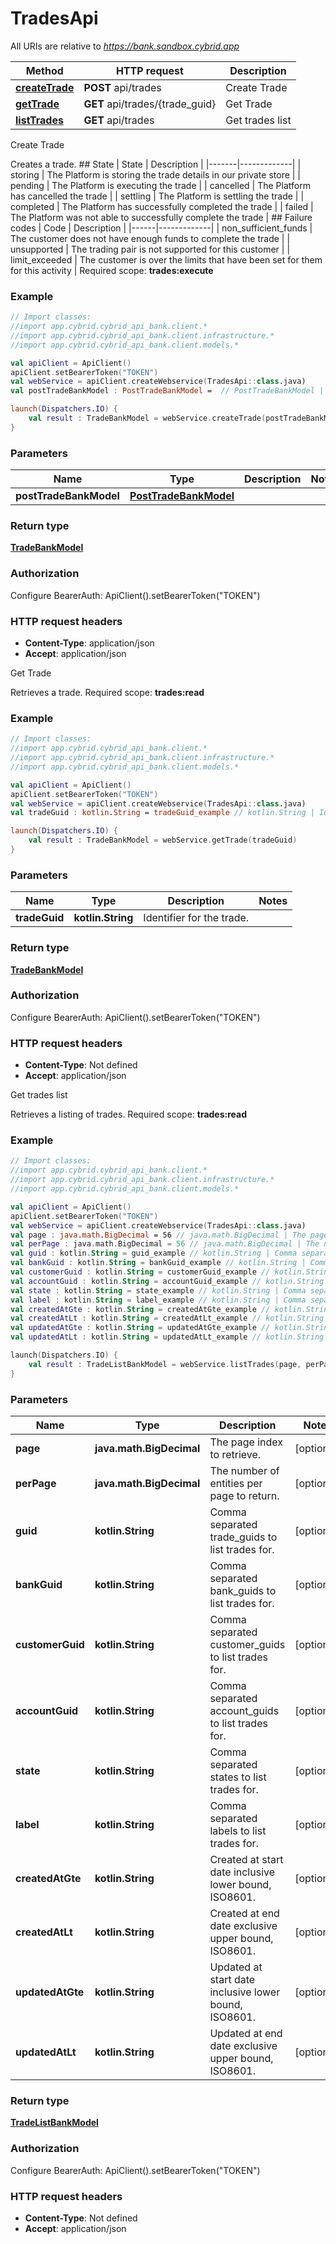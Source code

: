 # TradesApi

All URIs are relative to *https://bank.sandbox.cybrid.app*

Method | HTTP request | Description
------------- | ------------- | -------------
[**createTrade**](TradesApi.md#createTrade) | **POST** api/trades | Create Trade
[**getTrade**](TradesApi.md#getTrade) | **GET** api/trades/{trade_guid} | Get Trade
[**listTrades**](TradesApi.md#listTrades) | **GET** api/trades | Get trades list



Create Trade

Creates a trade.  ## State  | State | Description | |-------|-------------| | storing | The Platform is storing the trade details in our private store | | pending | The Platform is executing the trade | | cancelled | The Platform has cancelled the trade | | settling | The Platform is settling the trade | | completed | The Platform has successfully completed the trade | | failed | The Platform was not able to successfully complete the trade |  ## Failure codes  | Code | Description | |------|-------------| | non_sufficient_funds | The customer does not have enough funds to complete the trade | | unsupported | The trading pair is not supported for this customer | | limit_exceeded | The customer is over the limits that have been set for them for this activity |    Required scope: **trades:execute**

### Example
```kotlin
// Import classes:
//import app.cybrid.cybrid_api_bank.client.*
//import app.cybrid.cybrid_api_bank.client.infrastructure.*
//import app.cybrid.cybrid_api_bank.client.models.*

val apiClient = ApiClient()
apiClient.setBearerToken("TOKEN")
val webService = apiClient.createWebservice(TradesApi::class.java)
val postTradeBankModel : PostTradeBankModel =  // PostTradeBankModel | 

launch(Dispatchers.IO) {
    val result : TradeBankModel = webService.createTrade(postTradeBankModel)
}
```

### Parameters

Name | Type | Description  | Notes
------------- | ------------- | ------------- | -------------
 **postTradeBankModel** | [**PostTradeBankModel**](PostTradeBankModel.md)|  |

### Return type

[**TradeBankModel**](TradeBankModel.md)

### Authorization


Configure BearerAuth:
    ApiClient().setBearerToken("TOKEN")

### HTTP request headers

 - **Content-Type**: application/json
 - **Accept**: application/json


Get Trade

Retrieves a trade.  Required scope: **trades:read**

### Example
```kotlin
// Import classes:
//import app.cybrid.cybrid_api_bank.client.*
//import app.cybrid.cybrid_api_bank.client.infrastructure.*
//import app.cybrid.cybrid_api_bank.client.models.*

val apiClient = ApiClient()
apiClient.setBearerToken("TOKEN")
val webService = apiClient.createWebservice(TradesApi::class.java)
val tradeGuid : kotlin.String = tradeGuid_example // kotlin.String | Identifier for the trade.

launch(Dispatchers.IO) {
    val result : TradeBankModel = webService.getTrade(tradeGuid)
}
```

### Parameters

Name | Type | Description  | Notes
------------- | ------------- | ------------- | -------------
 **tradeGuid** | **kotlin.String**| Identifier for the trade. |

### Return type

[**TradeBankModel**](TradeBankModel.md)

### Authorization


Configure BearerAuth:
    ApiClient().setBearerToken("TOKEN")

### HTTP request headers

 - **Content-Type**: Not defined
 - **Accept**: application/json


Get trades list

Retrieves a listing of trades.  Required scope: **trades:read**

### Example
```kotlin
// Import classes:
//import app.cybrid.cybrid_api_bank.client.*
//import app.cybrid.cybrid_api_bank.client.infrastructure.*
//import app.cybrid.cybrid_api_bank.client.models.*

val apiClient = ApiClient()
apiClient.setBearerToken("TOKEN")
val webService = apiClient.createWebservice(TradesApi::class.java)
val page : java.math.BigDecimal = 56 // java.math.BigDecimal | The page index to retrieve.
val perPage : java.math.BigDecimal = 56 // java.math.BigDecimal | The number of entities per page to return.
val guid : kotlin.String = guid_example // kotlin.String | Comma separated trade_guids to list trades for.
val bankGuid : kotlin.String = bankGuid_example // kotlin.String | Comma separated bank_guids to list trades for.
val customerGuid : kotlin.String = customerGuid_example // kotlin.String | Comma separated customer_guids to list trades for.
val accountGuid : kotlin.String = accountGuid_example // kotlin.String | Comma separated account_guids to list trades for.
val state : kotlin.String = state_example // kotlin.String | Comma separated states to list trades for.
val label : kotlin.String = label_example // kotlin.String | Comma separated labels to list trades for.
val createdAtGte : kotlin.String = createdAtGte_example // kotlin.String | Created at start date inclusive lower bound, ISO8601.
val createdAtLt : kotlin.String = createdAtLt_example // kotlin.String | Created at end date exclusive upper bound, ISO8601.
val updatedAtGte : kotlin.String = updatedAtGte_example // kotlin.String | Updated at start date inclusive lower bound, ISO8601.
val updatedAtLt : kotlin.String = updatedAtLt_example // kotlin.String | Updated at end date exclusive upper bound, ISO8601.

launch(Dispatchers.IO) {
    val result : TradeListBankModel = webService.listTrades(page, perPage, guid, bankGuid, customerGuid, accountGuid, state, label, createdAtGte, createdAtLt, updatedAtGte, updatedAtLt)
}
```

### Parameters

Name | Type | Description  | Notes
------------- | ------------- | ------------- | -------------
 **page** | **java.math.BigDecimal**| The page index to retrieve. | [optional]
 **perPage** | **java.math.BigDecimal**| The number of entities per page to return. | [optional]
 **guid** | **kotlin.String**| Comma separated trade_guids to list trades for. | [optional]
 **bankGuid** | **kotlin.String**| Comma separated bank_guids to list trades for. | [optional]
 **customerGuid** | **kotlin.String**| Comma separated customer_guids to list trades for. | [optional]
 **accountGuid** | **kotlin.String**| Comma separated account_guids to list trades for. | [optional]
 **state** | **kotlin.String**| Comma separated states to list trades for. | [optional]
 **label** | **kotlin.String**| Comma separated labels to list trades for. | [optional]
 **createdAtGte** | **kotlin.String**| Created at start date inclusive lower bound, ISO8601. | [optional]
 **createdAtLt** | **kotlin.String**| Created at end date exclusive upper bound, ISO8601. | [optional]
 **updatedAtGte** | **kotlin.String**| Updated at start date inclusive lower bound, ISO8601. | [optional]
 **updatedAtLt** | **kotlin.String**| Updated at end date exclusive upper bound, ISO8601. | [optional]

### Return type

[**TradeListBankModel**](TradeListBankModel.md)

### Authorization


Configure BearerAuth:
    ApiClient().setBearerToken("TOKEN")

### HTTP request headers

 - **Content-Type**: Not defined
 - **Accept**: application/json

